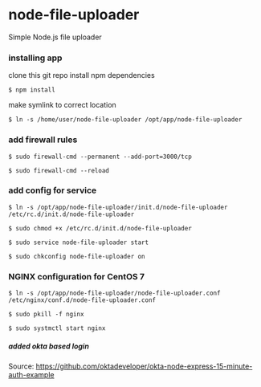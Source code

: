 # node-file-uploader

Simple Node.js file uploader

### installing app
clone this git repo
install npm dependencies 

`$ npm install`

make symlink to correct location

`$ ln -s /home/user/node-file-uploader /opt/app/node-file-uploader`

### add firewall rules
`$ sudo firewall-cmd --permanent --add-port=3000/tcp`

`$ sudo firewall-cmd --reload`

### add config for service
`$ ln -s /opt/app/node-file-uploader/init.d/node-file-uploader /etc/rc.d/init.d/node-file-uploader`

`$ sudo chmod +x /etc/rc.d/init.d/node-file-uploader`

`$ sudo service node-file-uploader start`

`$ sudo chkconfig node-file-uploader on`

### NGINX configuration for CentOS 7
`$ ln -s /opt/app/node-file-uploader/node-file-uploader.conf /etc/nginx/conf.d/node-file-uploader.conf`

`$ sudo pkill -f nginx`

`$ sudo systmctl start nginx`


##### added okta based login
Source: https://github.com/oktadeveloper/okta-node-express-15-minute-auth-example 